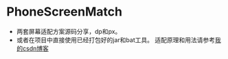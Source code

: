 # PhoneScreenMatch
* 两套屏幕适配方案源码分享，dp和px。  
* 或者在项目中直接使用已经打包好的jar和bat工具。
适配原理和用法请参考[我的csdn博客](http://blog.csdn.net/fesdgasdgasdg/article/details/52325590 "适配方案详解")
